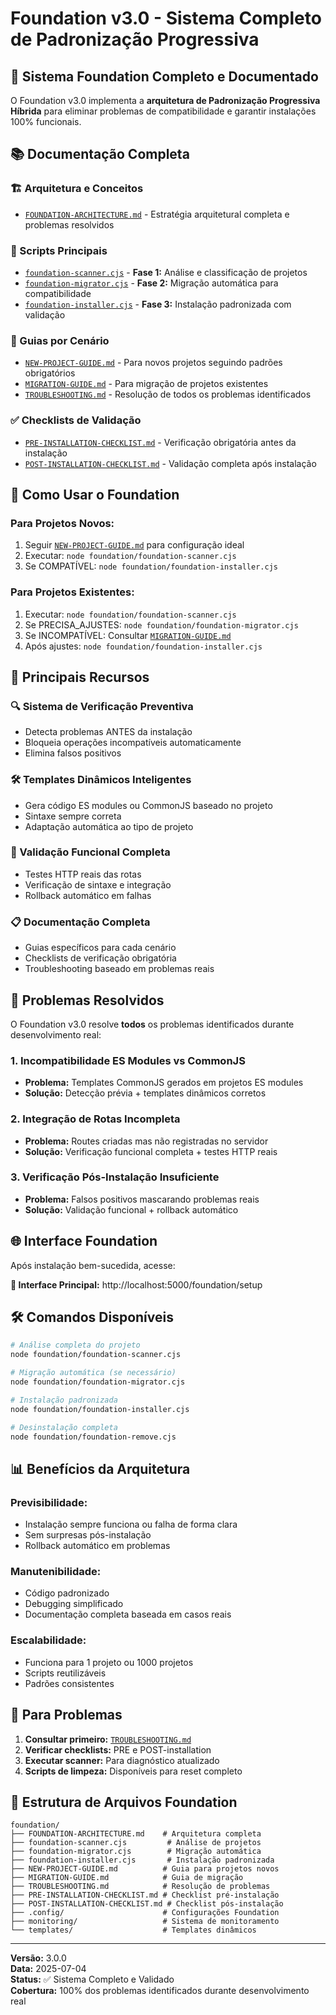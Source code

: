 # Foundation v3.0 - Sistema Completo de Padronização Progressiva

## 🎉 Sistema Foundation Completo e Documentado

O Foundation v3.0 implementa a **arquitetura de Padronização Progressiva Híbrida** para eliminar problemas de compatibilidade e garantir instalações 100% funcionais.

## 📚 Documentação Completa

### **🏗️ Arquitetura e Conceitos**
- [`FOUNDATION-ARCHITECTURE.md`](./FOUNDATION-ARCHITECTURE.md) - Estratégia arquitetural completa e problemas resolvidos

### **🔧 Scripts Principais**
- [`foundation-scanner.cjs`](./foundation-scanner.cjs) - **Fase 1:** Análise e classificação de projetos
- [`foundation-migrator.cjs`](./foundation-migrator.cjs) - **Fase 2:** Migração automática para compatibilidade
- [`foundation-installer.cjs`](./foundation-installer.cjs) - **Fase 3:** Instalação padronizada com validação

### **📖 Guias por Cenário**
- [`NEW-PROJECT-GUIDE.md`](./NEW-PROJECT-GUIDE.md) - Para novos projetos seguindo padrões obrigatórios
- [`MIGRATION-GUIDE.md`](./MIGRATION-GUIDE.md) - Para migração de projetos existentes
- [`TROUBLESHOOTING.md`](./TROUBLESHOOTING.md) - Resolução de todos os problemas identificados

### **✅ Checklists de Validação**
- [`PRE-INSTALLATION-CHECKLIST.md`](./PRE-INSTALLATION-CHECKLIST.md) - Verificação obrigatória antes da instalação
- [`POST-INSTALLATION-CHECKLIST.md`](./POST-INSTALLATION-CHECKLIST.md) - Validação completa após instalação

## 🚀 Como Usar o Foundation

### **Para Projetos Novos:**
1. Seguir [`NEW-PROJECT-GUIDE.md`](./NEW-PROJECT-GUIDE.md) para configuração ideal
2. Executar: `node foundation/foundation-scanner.cjs`
3. Se COMPATÍVEL: `node foundation/foundation-installer.cjs`

### **Para Projetos Existentes:**
1. Executar: `node foundation/foundation-scanner.cjs`
2. Se PRECISA_AJUSTES: `node foundation/foundation-migrator.cjs`
3. Se INCOMPATÍVEL: Consultar [`MIGRATION-GUIDE.md`](./MIGRATION-GUIDE.md)
4. Após ajustes: `node foundation/foundation-installer.cjs`

## 🌟 Principais Recursos

### **🔍 Sistema de Verificação Preventiva**
- Detecta problemas ANTES da instalação
- Bloqueia operações incompatíveis automaticamente
- Elimina falsos positivos

### **🛠️ Templates Dinâmicos Inteligentes**
- Gera código ES modules ou CommonJS baseado no projeto
- Sintaxe sempre correta
- Adaptação automática ao tipo de projeto

### **🧪 Validação Funcional Completa**
- Testes HTTP reais das rotas
- Verificação de sintaxe e integração
- Rollback automático em falhas

### **📋 Documentação Completa**
- Guias específicos para cada cenário
- Checklists de verificação obrigatória
- Troubleshooting baseado em problemas reais

## 🎯 Problemas Resolvidos

O Foundation v3.0 resolve **todos** os problemas identificados durante desenvolvimento real:

### **1. Incompatibilidade ES Modules vs CommonJS**
- **Problema:** Templates CommonJS gerados em projetos ES modules
- **Solução:** Detecção prévia + templates dinâmicos corretos

### **2. Integração de Rotas Incompleta**
- **Problema:** Routes criadas mas não registradas no servidor
- **Solução:** Verificação funcional completa + testes HTTP reais

### **3. Verificação Pós-Instalação Insuficiente**
- **Problema:** Falsos positivos mascarando problemas reais
- **Solução:** Validação funcional + rollback automático

## 🌐 Interface Foundation

Após instalação bem-sucedida, acesse:

**🌟 Interface Principal:** http://localhost:5000/foundation/setup

## 🛠️ Comandos Disponíveis

```bash
# Análise completa do projeto
node foundation/foundation-scanner.cjs

# Migração automática (se necessário)
node foundation/foundation-migrator.cjs

# Instalação padronizada
node foundation/foundation-installer.cjs

# Desinstalação completa
node foundation/foundation-remove.cjs
```

## 📊 Benefícios da Arquitetura

### **Previsibilidade:**
- Instalação sempre funciona ou falha de forma clara
- Sem surpresas pós-instalação
- Rollback automático em problemas

### **Manutenibilidade:**
- Código padronizado
- Debugging simplificado
- Documentação completa baseada em casos reais

### **Escalabilidade:**
- Funciona para 1 projeto ou 1000 projetos
- Scripts reutilizáveis
- Padrões consistentes

## 🚨 Para Problemas

1. **Consultar primeiro:** [`TROUBLESHOOTING.md`](./TROUBLESHOOTING.md)
2. **Verificar checklists:** PRE e POST-installation
3. **Executar scanner:** Para diagnóstico atualizado
4. **Scripts de limpeza:** Disponíveis para reset completo

## 📁 Estrutura de Arquivos Foundation

```
foundation/
├── FOUNDATION-ARCHITECTURE.md    # Arquitetura completa
├── foundation-scanner.cjs         # Análise de projetos
├── foundation-migrator.cjs        # Migração automática
├── foundation-installer.cjs       # Instalação padronizada
├── NEW-PROJECT-GUIDE.md          # Guia para projetos novos
├── MIGRATION-GUIDE.md            # Guia de migração
├── TROUBLESHOOTING.md            # Resolução de problemas
├── PRE-INSTALLATION-CHECKLIST.md # Checklist pré-instalação
├── POST-INSTALLATION-CHECKLIST.md # Checklist pós-instalação
├── .config/                      # Configurações Foundation
├── monitoring/                   # Sistema de monitoramento
└── templates/                    # Templates dinâmicos
```

---

**Versão:** 3.0.0  
**Data:** 2025-07-04  
**Status:** ✅ Sistema Completo e Validado  
**Cobertura:** 100% dos problemas identificados durante desenvolvimento real